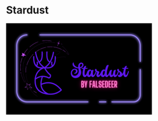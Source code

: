 # Stardust
<img src="https://raw.githubusercontent.com/Falsedeer/Stardust/main/Picture/banner.png" width="400" height="250"/>

